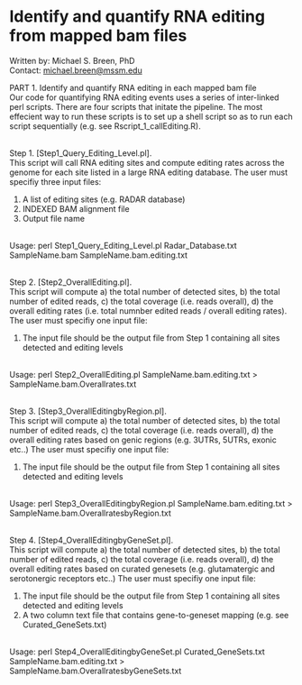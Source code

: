 # Identify and quantify RNA editing from mapped bam files

Written by: Michael S. Breen, PhD <br />
Contact: michael.breen@mssm.edu <br />

PART 1. Identify and quantify RNA editing in each mapped bam file <br />
Our code for quantifying RNA editing events uses a series of inter-linked perl scripts. There are four scripts that initate the pipeline. The most effecient way to run these scripts is to set up a shell script so as to run each script sequentially (e.g. see Rscript_1_callEditing.R). <br /> <br />

Step 1. [Step1_Query_Editing_Level.pl].<br /> 
This script will call RNA editing sites and compute editing rates across the genome for each site listed in a large RNA editing database. The user must specifiy three input files: <br /> 
1) A list of editing sites (e.g. RADAR database) <br /> 
2) INDEXED BAM alignment file <br /> 
3) Output file name <br /> <br /> 

Usage: perl Step1_Query_Editing_Level.pl Radar_Database.txt SampleName.bam SampleName.bam.editing.txt <br /> <br /> 

Step 2. [Step2_OverallEditing.pl].<br /> 
This script will compute a) the total number of detected sites, b) the total number of edited reads, c) the total coverage (i.e. reads overall), d) the overall editing rates (i.e. total numnber edited reads / overall editing rates). The user must specifiy one input file: <br /> 
1) The input file should be the output file from Step 1 containing all sites detected and editing levels <br /> <br /> 

Usage: perl Step2_OverallEditing.pl SampleName.bam.editing.txt > SampleName.bam.Overallrates.txt <br /> <br /> 

Step 3. [Step3_OverallEditingbyRegion.pl].<br /> 
This script will compute a) the total number of detected sites, b) the total number of edited reads, c) the total coverage (i.e. reads overall), d) the overall editing rates based on genic regions (e.g. 3UTRs, 5UTRs, exonic etc..) The user must specifiy one input file: <br /> 
1) The input file should be the output file from Step 1 containing all sites detected and editing levels <br /> <br /> 

Usage: perl Step3_OverallEditingbyRegion.pl SampleName.bam.editing.txt > SampleName.bam.OverallratesbyRegion.txt <br /> <br /> 

Step 4. [Step4_OverallEditingbyGeneSet.pl].<br /> 
This script will compute a) the total number of detected sites, b) the total number of edited reads, c) the total coverage (i.e. reads overall), d) the overall editing rates based on curated genesets (e.g. glutamatergic and serotonergic receptors etc..) The user must specifiy one input file: <br /> 
1) The input file should be the output file from Step 1 containing all sites detected and editing levels <br />
1) A two column text file that contains gene-to-geneset mapping (e.g. see Curated_GeneSets.txt) <br /> <br /> 

Usage: perl Step4_OverallEditingbyGeneSet.pl Curated_GeneSets.txt SampleName.bam.editing.txt > SampleName.bam.OverallratesbyGeneSets.txt <br /> <br /> 


